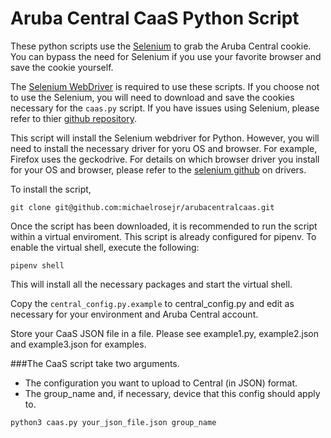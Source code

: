 # Aruba Central CaaS Python Script

These python scripts use the [Selenium](https://www.selenium.dev/) to grab the Aruba Central cookie. You can bypass the need for Selenium if you use your favorite browser and save the cookie yourself.

The [Selenium WebDriver](https://github.com/SeleniumHQ/selenium/tree/master/py) is required to use these scripts. If you choose not to use the Selenium, you will need to download and save the cookies necessary for the ```caas.py``` script. If you have issues using Selenium, please refer to thier [github repository](https://github.com/SeleniumHQ/selenium/tree/master/py). 

This script will install the Selenium webdriver for Python. However, you will need to install the necessary driver for yoru OS and browser. For example, Firefox uses the geckodrive. For details on which browser driver you install for your OS and browser, please refer to the [selenium github](https://github.com/SeleniumHQ/selenium/tree/master/py#Drivers) on drivers.

To install the script, 
```
git clone git@github.com:michaelrosejr/arubacentralcaas.git
```

Once the script has been downloaded, it is recommended to run the script within a virtual enviroment. This script is already configured for pipenv. To enable the virtual shell, execute the following:

```
pipenv shell
```
 
This will install all the necessary packages and start the virtual shell.

Copy the ```central_config.py.example``` to central_config.py and edit as necessary for your environment and Aruba Central account.

Store your CaaS JSON file in a file. Please see example1.py, example2.json and example3.json for examples. 

###The CaaS script take two arguments. 
- The configuration you want to upload to Central (in JSON) format. 
- The group_name and, if necessary, device that this config should apply to.

```
python3 caas.py your_json_file.json group_name
```
